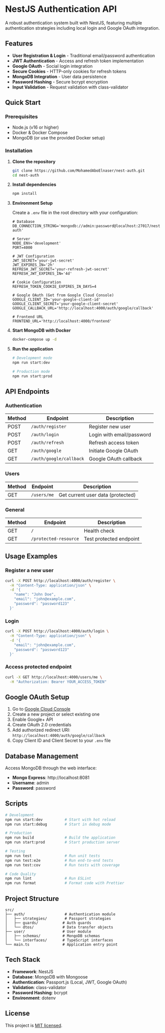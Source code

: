 # NestJS Authentication API

A robust authentication system built with NestJS, featuring multiple authentication strategies including local login and Google OAuth integration.

## Features

- **User Registration & Login** - Traditional email/password authentication
- **JWT Authentication** - Access and refresh token implementation
- **Google OAuth** - Social login integration
- **Secure Cookies** - HTTP-only cookies for refresh tokens
- **MongoDB Integration** - User data persistence
- **Password Hashing** - Secure bcrypt encryption
- **Input Validation** - Request validation with class-validator

## Quick Start

### Prerequisites

- Node.js (v16 or higher)
- Docker & Docker Compose
- MongoDB (or use the provided Docker setup)

### Installation

1. **Clone the repository**

   ```bash
   git clone https://github.com/MohamedAboElnaser/nest-auth.git
   cd nest-auth
   ```

2. **Install dependencies**

   ```bash
   npm install
   ```

3. **Environment Setup**

   Create a `.env` file in the root directory with your configuration:

   ```env
   # Database
   DB_CONNECTION_STRING='mongodb://admin:password@localhost:27017/nestjs-auth'

   # Server
   NODE_ENV='development'
   PORT=4000

   # JWT Configuration
   JWT_SECRET='your-jwt-secret'
   JWT_EXPIRES_IN='2h'
   REFRESH_JWT_SECRET='your-refresh-jwt-secret'
   REFRESH_JWT_EXPIRES_IN='4d'

   # Cookie Configuration
   REFRESH_TOKEN_COOKIE_EXPIRES_IN_DAYS=4

   # Google OAuth (Get from Google Cloud Console)
   GOOGLE_CLIENT_ID='your-google-client-id'
   GOOGLE_CLIENT_SECRET='your-google-client-secret'
   GOOGLE_CALLBACK_URL='http://localhost:4000/auth/google/callback'

   # Frontend URL
   FRONTEND_URL='http://localhost:4000/frontend'
   ```

4. **Start MongoDB with Docker**

   ```bash
   docker-compose up -d
   ```

5. **Run the application**

   ```bash
   # Development mode
   npm run start:dev

   # Production mode
   npm run start:prod
   ```

## API Endpoints

### Authentication

| Method | Endpoint                | Description               |
| ------ | ----------------------- | ------------------------- |
| POST   | `/auth/register`        | Register new user         |
| POST   | `/auth/login`           | Login with email/password |
| POST   | `/auth/refresh`         | Refresh access token      |
| GET    | `/auth/google`          | Initiate Google OAuth     |
| GET    | `/auth/google/callback` | Google OAuth callback     |

### Users

| Method | Endpoint    | Description                       |
| ------ | ----------- | --------------------------------- |
| GET    | `/users/me` | Get current user data (protected) |

### General

| Method | Endpoint              | Description             |
| ------ | --------------------- | ----------------------- |
| GET    | `/`                   | Health check            |
| GET    | `/protected-resource` | Test protected endpoint |

## Usage Examples

### Register a new user

```bash
curl -X POST http://localhost:4000/auth/register \
  -H "Content-Type: application/json" \
  -d '{
    "name": "John Doe",
    "email": "john@example.com",
    "password": "password123"
  }'
```

### Login

```bash
curl -X POST http://localhost:4000/auth/login \
  -H "Content-Type: application/json" \
  -d '{
    "email": "john@example.com",
    "password": "password123"
  }'
```

### Access protected endpoint

```bash
curl -X GET http://localhost:4000/users/me \
  -H "Authorization: Bearer YOUR_ACCESS_TOKEN"
```

## Google OAuth Setup

1. Go to [Google Cloud Console](https://console.cloud.google.com/)
2. Create a new project or select existing one
3. Enable Google+ API
4. Create OAuth 2.0 credentials
5. Add authorized redirect URI: `http://localhost:4000/auth/google/callback`
6. Copy Client ID and Client Secret to your `.env` file

## Database Management

Access MongoDB through the web interface:

- **Mongo Express**: http://localhost:8081
- **Username**: admin
- **Password**: password

## Scripts

```bash
# Development
npm run start:dev          # Start with hot reload
npm run start:debug        # Start in debug mode

# Production
npm run build              # Build the application
npm run start:prod         # Start production server

# Testing
npm run test               # Run unit tests
npm run test:e2e           # Run end-to-end tests
npm run test:cov           # Run tests with coverage

# Code Quality
npm run lint               # Run ESLint
npm run format             # Format code with Prettier
```

## Project Structure

```
src/
├── auth/                  # Authentication module
│   ├── strategies/        # Passport strategies
│   ├── guards/           # Auth guards
│   └── dtos/             # Data transfer objects
├── user/                 # User module
│   ├── schemas/          # MongoDB schemas
│   └── interfaces/       # TypeScript interfaces
└── main.ts               # Application entry point
```

## Tech Stack

- **Framework**: NestJS
- **Database**: MongoDB with Mongoose
- **Authentication**: Passport.js (Local, JWT, Google OAuth)
- **Validation**: class-validator
- **Password Hashing**: bcrypt
- **Environment**: dotenv

## License

This project is [MIT licensed](LICENSE).
